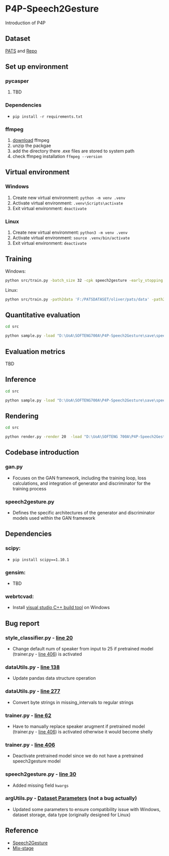 # P4P-Speech2Gesture

Introduction of P4P

## Dataset

[PATS](https://chahuja.com/pats/) and [Repo](https://github.com/chahuja/pats)

## Set up environment

### pycasper

1. TBD

### Dependencies

- `pip install -r requirements.txt`

### ffmpeg

1. [download](https://github.com/BtbN/FFmpeg-Builds/releases) ffmpeg
2. unzip the packgae
3. add the directory there .exe files are stored to system path
4. check ffmpeg installation `ffmpeg --version`

## Virtual environment

### Windows

1. Create new virtual environment: `python -m venv .venv` <br>
2. Activate virtual environment: `.venv\Scripts\activate` <br>
3. Exit virtual environment: `deactivate` <br>

### Linux

1. Create new virtual environment: `python3 -m venv .venv` <br>
2. Activate virtual environment: `source .venv/bin/activate` <br>
3. Exit virtual environment: `deactivate` <br>

## Training

Windows:

```sh
python src/train.py -batch_size 32 -cpk speech2gesture -early_stopping 0 -exp 1 -fs_new '[15, 15]' -gan 1 -loss L1Loss -model Speech2Gesture_G -note speech2gesture -num_epochs 100 -overfit 0 -render 0 -save_dir save/speech2gesture/oliver -stop_thresh 3 -tb 1 -window_hop 5
```

Linux:

```sh
python src/train.py -path2data 'F:/PATSDATASET/oliver/pats/data' -path2outdata 'F:/PATSDATASET/oliver/pats/data' -batch_size 32 -cpk speech2gesture -early_stopping 0 -exp 1 -fs_new '[15, 15]' -gan 1 -input_modalities '["audio/log_mel_400"]' -loss L1Loss -modalities '["pose/data", "audio/log_mel_400"]' -model Speech2Gesture_G -note speech2gesture -num_epochs 100 -overfit 0 -render 0 -save_dir save/speech2gesture/oliver -speaker '["oliver"]' -stop_thresh 3 -tb 1 -window_hop 5
```

## Quantitative evaluation

```sh
cd src
```

```sh
python sample.py -load "D:\UoA\SOFTENG700A\P4P-Speech2Gesture\save\speech2gesture\oliver\exp_105_cpk_speech2gesture_speaker_['oliver']_model_Speech2Gesture_G_note_speech2gesture_weights.p" -path2data "F:\PATSDATASET\oliver\pats\data"
```

## Evaluation metrics

TBD

## Inference

```sh
cd src
```

```sh
python sample.py -load "D:\UoA\SOFTENG700A\P4P-Speech2Gesture\save\speech2gesture\oliver\exp_105_cpk_speech2gesture_speaker_['oliver']_model_Speech2Gesture_G_note_speech2gesture_weights.p" -sample_all_styles 20 -path2data "F:\PATSDATASET\oliver\pats\data"
```

## Rendering

```sh
cd src
```

```sh
python render.py -render 20  -load "D:\UoA\SOFTENG 700A\P4P-Speech2Gesture\save\speech2gesture\oliver\exp_105_cpk_speech2gesture_speaker_['oliver']_model_Speech2Gesture_G_note_speech2gesture_weights.p" -render_text 0 -path2data "F:\PATSDATASET\oliver\pats\data"
```

## Codebase introduction

### gan.py

- Focuses on the GAN framework, including the training loop, loss calculations, and integration of generator and discriminator for the training process

### speech2gesture.py

- Defines the specific architectures of the generator and discriminator models used within the GAN framework

## Dependencies

### scipy:

- `pip install scipy==1.10.1`

### gensim:

- TBD

### webrtcvad:

- Install [visual studio C++ build tool](https://visualstudio.microsoft.com/downloads/?q=build+tools) on Windows

## Bug report

### style_classifier.py - [line 20](<(https://github.com/jgai284/P4P-Speech2Gesture/blob/main/src/model/style_classifier.py#L20)>)

- Change default num of speaker from input to 25 if pretrained model (trainer.py - [line 406](https://github.com/jgai284/P4P-Speech2Gesture/blob/main/src/model/trainer.py#L406)) is activated

### dataUtils.py - [line 138](https://github.com/jgai284/P4P-Speech2Gesture/blob/main/src/data/dataUtils.py#L138)

- Update pandas data structure operation

### dataUtils.py - [line 277](https://github.com/jgai284/P4P-Speech2Gesture/blob/main/src/data/dataUtils.py#L277)

- Convert byte strings in missing_intervals to regular strings

### trainer.py - [line 62](https://github.com/jgai284/P4P-Speech2Gesture/blob/main/src/model/trainer.py#L62)

- Have to manually replace speaker arugment if pretrained model (trainer.py - [line 406](https://github.com/jgai284/P4P-Speech2Gesture/blob/main/src/model/trainer.py#L406)) is activated otherwise it would become shelly

### trainer.py - [line 406](https://github.com/jgai284/P4P-Speech2Gesture/blob/main/src/model/trainer.py#L406)

- Deactivate pretrained model since we do not have a pretrained speech2gesture model

### speech2gesture.py - [line 30](https://github.com/jgai284/P4P-Speech2Gesture/blob/main/src/model/speech2gesture.py#L30)

- Added missing field `kwargs`

### argUtils.py - [Dataset Parameters](https://github.com/jgai284/P4P-Speech2Gesture/blob/main/src/argsUtils.py) (not a bug actually)

- Updated some parameters to ensure compatibility issue with Windows, dataset storage, data type (originally designed for Linux)

## Reference

- [Speech2Gesture](https://people.eecs.berkeley.edu/~shiry/speech2gesture/)<br>
- [Mix-stage](https://github.com/chahuja/mix-stage)
